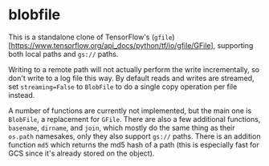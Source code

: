 # blobfile

This is a standalone clone of TensorFlow's (`gfile`)[https://www.tensorflow.org/api_docs/python/tf/io/gfile/GFile], supporting both local paths and `gs://` paths.

Writing to a remote path will not actually perform the write incrementally, so don't write to a log file this way.  By default reads and writes are streamed, set `streaming=False` to `BlobFile` to do a single copy operation per file instead.

A number of functions are currently not implemented, but the main one is `BlobFile`, a replacement for `GFile`.  There are also a few additional functions, `basename`, `dirname`, and `join`, which mostly do the same thing as their `os.path` namesakes, only they also support `gs://` paths.  There is an addition function `md5` which returns the md5 hash of a path (this is especially fast for GCS since it's already stored on the object).